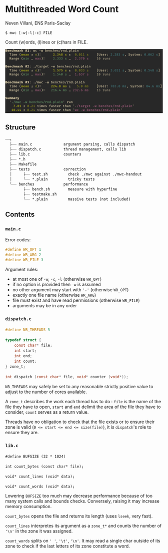 # Multithreaded Word Count
Neven Villani, ENS Paris-Saclay

```
$ mwc [-w|-l|-c] FILE
```

Count (w)ords, (l)ines or (c)hars in FILE.

![](benchmarks.png)

## Structure

```
──┐
  ├── main.c              argument parsing, calls dispatch
  ├── dispatch.c          thread management, calls lib
  ├── lib.c               counters
  ├── *.h
  ├── Makefile
  ├── tests               correction
  │     ├── test.sh         check ./mwc against ./mwc-handout
  │     └── *.plain         tricky tests
  └── benches             performance
        ├── bench.sh        measure with hyperfine
        ├── testmake.sh     
        └── *.plain         massive tests (not included)
````

## Contents

### `main.c`

Error codes:
```c
#define WR_OPT 1
#define WR_ARG 2
#define WR_FILE 3
```

Argument rules:
- at most one of `-w`, `-c`, `-l` (otherwise `WR_OPT`)
- if no option is provided then `-w` is assumed
- no other argument may start with `'-'` (otherwise `WR_OPT`)
- exactly one file name (otherwise `WR_ARG`)
- file must exist and have read permissions (otherwise `WR_FILE`)
- arguments may be in any order

### `dispatch.c`

```c
#define NB_THREADS 5

typedef struct {
    const char* file;
    int start;
    int end;
    int count;
} zone_t;

int dispatch (const char* file, void* counter (void*));
```

`NB_THREADS` may safely be set to any reasonable strictly positive value to adjust to the number of cores available.

A `zone_t` describes the work each thread has to do : `file` is the name of the file they have to open, `start` and `end` delimit the area of the file they have to consider, `count` serves as a return value.

Threads have no obligation to check that the file exists or to ensure their zone is valid (`0 <= start <= end <= size(file)`), it is `dispatch`'s role to ensure they are.

### `lib.c`

```
#define BUFSIZE (32 * 1024)

int count_bytes (const char* file);

void* count_lines (void* data);

void* count_words (void* data);
```
Lowering `BUFSIZE` too much may decrease performance because of too many system calls and bounds checks.
Conversely, raising it may increase memory consumption.

`count_bytes` opens the file and returns its length (uses `lseek`, very fast).

`count_lines` interpretes its argument as a `zone_t*` and counts the number of `'\n'` in the zone it was assigned.

`count_words` splits on `' '`, `'\t'`, `'\n'`. It may read a single char outside of its zone to check if the last letters of its zone constitute a word.
